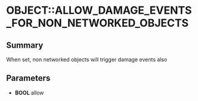 # OBJECT::ALLOW_DAMAGE_EVENTS_FOR_NON_NETWORKED_OBJECTS

## Summary
When set, non networked objects will trigger damage events also

## Parameters
* **BOOL** allow